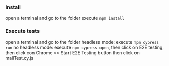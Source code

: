 ### Install
open a terminal and go to the folder
execute `npm install`

### Execute tests
open a terminal and go to the folder
headless mode: execute `npm cypress run`
no headless mode: execute `npm cypress open`, 
then click on E2E testing, 
then click con Chrome >> Start E2E Testing button
then click on mallTest.cy.js
